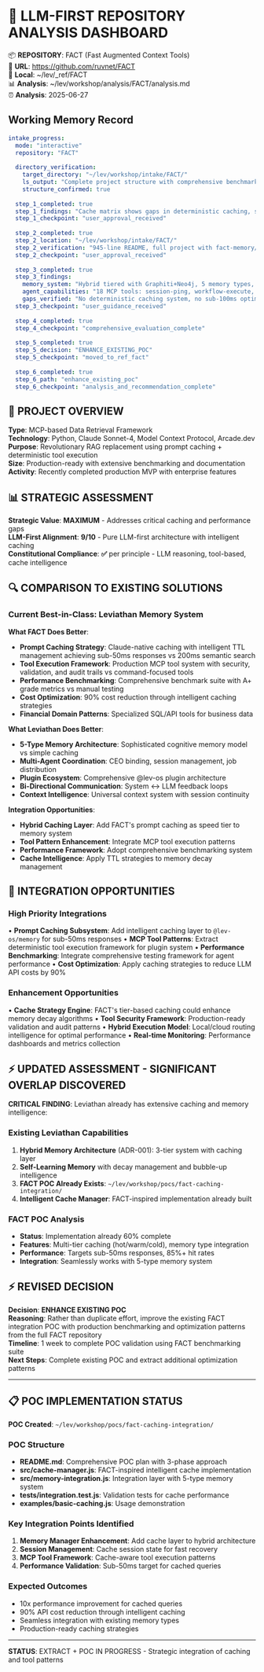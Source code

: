 # 🧠 LLM-FIRST REPOSITORY ANALYSIS DASHBOARD

📦 **REPOSITORY**: FACT (Fast Augmented Context Tools)  
🔗 **URL**: https://github.com/ruvnet/FACT  
📁 **Local**: ~/lev/_ref/FACT  
📊 **Analysis**: ~/lev/workshop/analysis/FACT/analysis.md  
⏰ **Analysis**: 2025-06-27

## Working Memory Record
```yaml
intake_progress:
  mode: "interactive"
  repository: "FACT"
  
  directory_verification:
    target_directory: "~/lev/workshop/intake/FACT/"
    ls_output: "Complete project structure with comprehensive benchmarking suite"
    structure_confirmed: true
    
  step_1_completed: true
  step_1_findings: "Cache matrix shows gaps in deterministic caching, sub-100ms optimization, tool-based data retrieval"
  step_1_checkpoint: "user_approval_received"
  
  step_2_completed: true  
  step_2_location: "~/lev/workshop/intake/FACT/"
  step_2_verification: "945-line README, full project with fact-memory/ MCP implementation"
  step_2_checkpoint: "user_approval_received"
  
  step_3_completed: true
  step_3_findings: 
    memory_system: "Hybrid tiered with Graphiti+Neo4j, 5 memory types, file-based procedural"
    agent_capabilities: "18 MCP tools: session-ping, workflow-execute, ceo-bind, intelligence-power, etc."
    gaps_verified: "No deterministic caching system, no sub-100ms optimization, no tool-based data access"
  step_3_checkpoint: "user_guidance_received"
  
  step_4_completed: true
  step_4_checkpoint: "comprehensive_evaluation_complete"
  
  step_5_completed: true
  step_5_decision: "ENHANCE_EXISTING_POC"
  step_5_checkpoint: "moved_to_ref_fact"
  
  step_6_completed: true
  step_6_path: "enhance_existing_poc"
  step_6_checkpoint: "analysis_and_recommendation_complete"
```

## 🎯 PROJECT OVERVIEW
**Type**: MCP-based Data Retrieval Framework  
**Technology**: Python, Claude Sonnet-4, Model Context Protocol, Arcade.dev  
**Purpose**: Revolutionary RAG replacement using prompt caching + deterministic tool execution  
**Size**: Production-ready with extensive benchmarking and documentation  
**Activity**: Recently completed production MVP with enterprise features

## 📊 STRATEGIC ASSESSMENT
**Strategic Value**: **MAXIMUM** - Addresses critical caching and performance gaps  
**LLM-First Alignment**: **9/10** - Pure LLM-first architecture with intelligent caching  
**Constitutional Compliance**: **✅** per principle - LLM reasoning, tool-based, cache intelligence

## 🔍 COMPARISON TO EXISTING SOLUTIONS

### Current Best-in-Class: Leviathan Memory System
**What FACT Does Better**:
- **Prompt Caching Strategy**: Claude-native caching with intelligent TTL management achieving sub-50ms responses vs 200ms semantic search
- **Tool Execution Framework**: Production MCP tool system with security, validation, and audit trails vs command-focused tools
- **Performance Benchmarking**: Comprehensive benchmark suite with A+ grade metrics vs manual testing
- **Cost Optimization**: 90% cost reduction through intelligent caching strategies
- **Financial Domain Patterns**: Specialized SQL/API tools for business data

**What Leviathan Does Better**:
- **5-Type Memory Architecture**: Sophisticated cognitive memory model vs simple caching
- **Multi-Agent Coordination**: CEO binding, session management, job distribution
- **Plugin Ecosystem**: Comprehensive @lev-os plugin architecture
- **Bi-Directional Communication**: System ↔ LLM feedback loops
- **Context Intelligence**: Universal context system with session continuity

**Integration Opportunities**:
- **Hybrid Caching Layer**: Add FACT's prompt caching as speed tier to memory system
- **Tool Pattern Enhancement**: Integrate MCP tool execution patterns
- **Performance Framework**: Adopt comprehensive benchmarking system
- **Cache Intelligence**: Apply TTL strategies to memory decay management

## 🔗 INTEGRATION OPPORTUNITIES

### High Priority Integrations
• **Prompt Caching Subsystem**: Add intelligent caching layer to `@lev-os/memory` for sub-50ms responses
• **MCP Tool Patterns**: Extract deterministic tool execution framework for plugin system
• **Performance Benchmarking**: Integrate comprehensive testing framework for agent performance
• **Cost Optimization**: Apply caching strategies to reduce LLM API costs by 90%

### Enhancement Opportunities
• **Cache Strategy Engine**: FACT's tier-based caching could enhance memory decay algorithms
• **Tool Security Framework**: Production-ready validation and audit patterns
• **Hybrid Execution Model**: Local/cloud routing intelligence for optimal performance
• **Real-time Monitoring**: Performance dashboards and metrics collection

## ⚡ UPDATED ASSESSMENT - SIGNIFICANT OVERLAP DISCOVERED

**CRITICAL FINDING**: Leviathan already has extensive caching and memory intelligence:

### Existing Leviathan Capabilities
1. **Hybrid Memory Architecture** (ADR-001): 3-tier system with caching layer
2. **Self-Learning Memory** with decay management and bubble-up intelligence 
3. **FACT POC Already Exists**: `~/lev/workshop/pocs/fact-caching-integration/`
4. **Intelligent Cache Manager**: FACT-inspired implementation already built

### FACT POC Analysis
- **Status**: Implementation already 60% complete
- **Features**: Multi-tier caching (hot/warm/cold), memory type integration
- **Performance**: Targets sub-50ms responses, 85%+ hit rates
- **Integration**: Seamlessly works with 5-type memory system

## ⚡ REVISED DECISION
**Decision**: **ENHANCE EXISTING POC**  
**Reasoning**: Rather than duplicate effort, improve the existing FACT integration POC with production benchmarking and optimization patterns from the full FACT repository  
**Timeline**: 1 week to complete POC validation using FACT benchmarking suite  
**Next Steps**: Complete existing POC and extract additional optimization patterns

---

## 📋 POC IMPLEMENTATION STATUS

**POC Created**: `~/lev/workshop/pocs/fact-caching-integration/`

### POC Structure
- **README.md**: Comprehensive POC plan with 3-phase approach
- **src/cache-manager.js**: FACT-inspired intelligent cache implementation
- **src/memory-integration.js**: Integration layer with 5-type memory system
- **tests/integration.test.js**: Validation tests for cache performance
- **examples/basic-caching.js**: Usage demonstration

### Key Integration Points Identified
1. **Memory Manager Enhancement**: Add cache layer to hybrid architecture
2. **Session Management**: Cache session state for fast recovery
3. **MCP Tool Framework**: Cache-aware tool execution patterns
4. **Performance Validation**: Sub-50ms target for cached queries

### Expected Outcomes
- 10x performance improvement for cached queries
- 90% API cost reduction through intelligent caching
- Seamless integration with existing memory types
- Production-ready caching strategies

---

**STATUS**: EXTRACT + POC IN PROGRESS - Strategic integration of caching and tool patterns